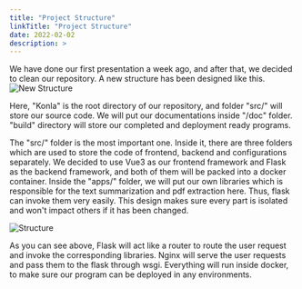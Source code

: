 ```yaml
---
title: "Project Structure"
linkTitle: "Project Structure"
date: 2022-02-02
description: >
---
```


We have done our first presentation a week ago, and after that, we decided to clean our repository. A new structure has been designed like this.
![New Structure](/2021/group6/images/new_structure.jpg "New Structure")

Here, "Konla" is the root directory of our repository, and folder "src/" will store our source code. We will put our documentations inside "/doc" folder. "build" directory will store our completed and deployment ready programs.

The "src/" folder is the most important one. Inside it, there are three folders which are used to store the code of frontend, backend and configurations separately. We decided to use Vue3 as our frontend framework and Flask as the backend framework, and both of them will be packed into a docker container. Inside the "apps/" folder, we will put our own libraries which is responsible for the text summarization and pdf extraction here. Thus, flask can invoke them very easily. This design makes sure every part is isolated and won't impact others if it has been changed.

![Structure](/2021/group6/images/docker_structure.png "Docker Structure")

As you can see above, Flask will act like a router to route the user request and invoke the corresponding libraries. Nginx will serve the user requests and pass them to the flask through wsgi. Everything will run inside docker, to make sure our program can be deployed in any environments.
